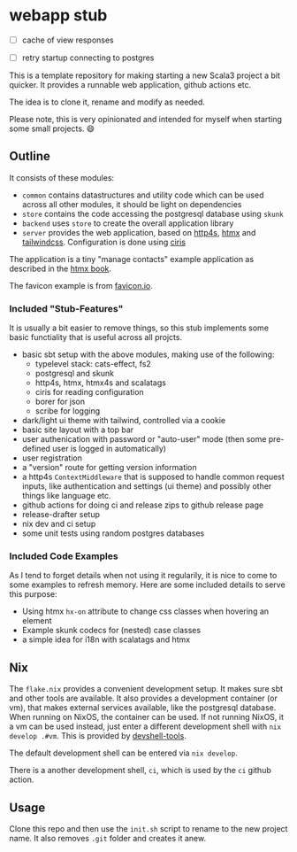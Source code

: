# webapp stub

- [ ] cache of view responses
- [ ] retry startup connecting to postgres


This is a template repository for making starting a new Scala3 project
a bit quicker. It provides a runnable web application, github actions
etc.

The idea is to clone it, rename and modify as needed.

Please note, this is very opinionated and intended for myself when
starting some small projects. :smile:

## Outline

It consists of these modules:

- `common` contains datastructures and utility code which can be used
  across all other modules, it should be light on dependencies
- `store` contains the code accessing the postgresql database using
  `skunk`
- `backend` uses `store` to create the overall application library
- `server` provides the web application, based on
  [http4s](https://http4s.org), [htmx](https://htmx.org) and
  [tailwindcss](https://tailwindcss.com/). Configuration is done using
  [ciris](https://cir.is/)

The application is a tiny "manage contacts" example application as
described in the [htmx book](https://hypermedia.systems/).

The favicon example is from [favicon.io](https://favicon.io).

### Included "Stub-Features"

It is usually a bit easier to remove things, so this stub implements
some basic functiality that is useful across all projcts.

- basic sbt setup with the above modules, making use of the following:
  - typelevel stack: cats-effect, fs2
  - postgresql and skunk
  - http4s, htmx, htmx4s and scalatags
  - ciris for reading configuration
  - borer for json
  - scribe for logging
- dark/light ui theme with tailwind, controlled via a cookie
- basic site layout with a top bar
- user authenication with password or "auto-user" mode (then some
  pre-defined user is logged in automatically)
- user registration
- a "version" route for getting version information
- a http4s `ContextMiddleware` that is supposed to handle common
  request inputs, like authentication and settings (ui theme) and
  possibly other things like language etc.
- github actions for doing ci and release zips to github release page
- release-drafter setup
- nix dev and ci setup
- some unit tests using random postgres databases

### Included Code Examples

As I tend to forget details when not using it regularily, it is nice
to come to some examples to refresh memory. Here are some included
details to serve this purpose:

- Using htmx `hx-on` attribute to change css classes when hovering an element
- Example skunk codecs for (nested) case classes
- a simple idea for i18n with scalatags and htmx

## Nix

The `flake.nix` provides a convenient development setup. It makes sure
sbt and other tools are available. It also provides a development
container (or vm), that makes external services available, like the
postgresql database. When running on NixOS, the container can be used.
If not running NixOS, it a vm can be used instead, just enter a
different development shell with `nix develop .#vm`. This is provided
by [devshell-tools](https://github.com/eikek/devshell-tools).

The default development shell can be entered via `nix develop`.

There is a another development shell, `ci`, which is used by the `ci`
github action.


## Usage

Clone this repo and then use the `init.sh` script to rename to the new
project name. It also removes `.git` folder and creates it anew.
